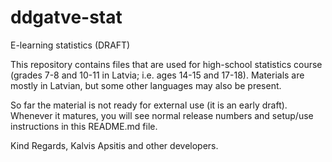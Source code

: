 ddgatve-stat
============

E-learning statistics (DRAFT)

This repository contains files that are used for high-school statistics course (grades 7-8 and 10-11 in Latvia; i.e. ages 14-15 and 17-18). Materials are mostly in Latvian, but some other languages may also be present.

So far the material is not ready for external use (it is an early draft). Whenever it matures, you will see normal release numbers and setup/use instructions in this README.md file. 

Kind Regards, 
Kalvis Apsitis and other developers. 
